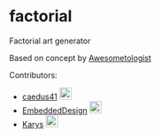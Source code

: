 # factorial
Factorial art generator

Based on concept by [Awesometologist](http://awesometologist.deviantart.com/gallery/41641535/Factorial)

Contributors:

* [caedus41](https://github.com/caedus41) <img src="https://avatars3.githubusercontent.com/u/8161667?v=3&s=60" alt="caedus41" style="width:22;height:22">
* [EmbeddedDesign](https://github.com/EmbeddedDesign) <img src="https://avatars2.githubusercontent.com/u/7968093?v=3&s=60" alt="EmbeddedDesign" style="width:22;height:22">
* [Karys](https://github.com/Karys) <img src="https://avatars0.githubusercontent.com/u/7199971?v=3&s=60" alt="Karys" style="width:22;height:22">
